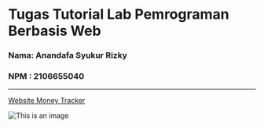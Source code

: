 # Tugas Tutorial Lab Pemrograman Berbasis Web

### Nama: Anandafa Syukur Rizky
### NPM : 2106655040
 ----
[Website Money Tracker](https://money-tracker.up.railway.app/tracker/login/?next=/tracker/)

![This is an image](https://myoctocat.com/assets/images/base-octocat.svg)